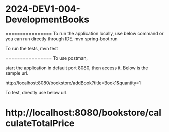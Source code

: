 # 2024-DEV1-004-DevelopmentBooks

================
To run the application locally, use below command or you can run directly through IDE.
mvn spring-boot:run

To run the tests,
mvn test

================
To use postman,

start the application in default port 8080, then access it. Below is the sample url.

http://localhost:8080/bookstore/addBook?title=Book1&quantity=1


To test, directly use below url.

http://localhost:8080/bookstore/calculateTotalPrice
=====================